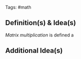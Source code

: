 Tags: #math 
## Definition(s) & Idea(s)
*Matrix multiplication* is defined a
## Additional Idea(s)


